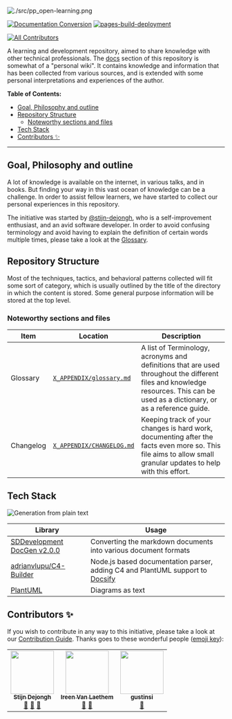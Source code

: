 ![./src/pp_open-learning.png](./src/pp_open-learning.png)


[![Documentation Conversion](https://github.com/sddevelopment-be/penguin-pragmatic-patterns/actions/workflows/document_conversion.yml/badge.svg)](https://github.com/sddevelopment-be/penguin-pragmatic-patterns/actions/workflows/document_conversion.yml) [![pages-build-deployment](https://github.com/sddevelopment-be/penguin-pragmatic-patterns/actions/workflows/pages/pages-build-deployment/badge.svg)](https://github.com/sddevelopment-be/penguin-pragmatic-patterns/actions/workflows/pages/pages-build-deployment) 

<!-- ALL-CONTRIBUTORS-BADGE:START - Do not remove or modify this section -->
[![All Contributors](https://img.shields.io/badge/all_contributors-4-orange.svg?style=flat-square)](#contributors-)
<!-- ALL-CONTRIBUTORS-BADGE:END -->

A learning and development repository, aimed to share knowledge with other technical professionals.
The [docs](./docs) section of this repository is somewhat of a "personal wiki". It contains knowledge and
information that has been collected from various sources, and is extended with some personal interpretations and experiences of the author.

**Table of Contents:**

<!-- vim-markdown-toc GitLab -->
- [Goal, Philosophy and outline](#goal-philosophy-and-outline)
- [Repository Structure](#repository-structure)
  - [Noteworthy sections and files](#noteworthy-sections-and-files)
- [Tech Stack](#tech-stack)
- [Contributors ✨](#contributors-)
<!-- vim-markdown-toc -->

---

## Goal, Philosophy and outline

A lot of knowledge is available on the internet, in various talks, and in books.
But finding your way in this vast ocean of knowledge can be a challenge.
In order to assist fellow learners, we have started to collect our personal experiences in this repository.

The initiative was started by [@stijn-dejongh](https://github.com/stijn-Dejongh), who is a self-improvement enthusiast, and an avid software developer.
In order to avoid confusing terminology and avoid having to explain the definition of certain words multiple times, please take a look at the [Glossary](./src/X_APPENDIX/glossary.md).

## Repository Structure

Most of the techniques, tactics, and behavioral patterns collected will fit some sort of category, which is usually outlined by the title of the directory in which the content is stored. Some general purpose information will be stored at the top level.

### Noteworthy sections and files

| Item      | Location                                    | Description                                                                                                                                                                      |
| --------- | ------------------------------------------- | -------------------------------------------------------------------------------------------------------------------------------------------------------------------------------- |
| Glossary  | [`X_APPENDIX/glossary.md`](./src/X_APPENDIX/glossary.md) | A list of Terminology, acronyms and definitions that are used throughout the different files and knowledge resources. This can be used as a dictionary, or as a reference guide. |
| Changelog | [`X_APPENDIX/CHANGELOG.md`](./src/X_APPENDIX/CHANGELOG.md)          | Keeping track of your changes is hard work, documenting after the facts even more so. This file aims to allow small granular updates to help with this effort.                   |

## Tech Stack

![Generation from plain text](./docsify_demo_small.gif)

| Library                                                                                | Usage                                                                                                      |
| -------------------------------------------------------------------------------------- | ---------------------------------------------------------------------------------------------------------- |
| [SDDevelopment DocGen v2.0.0](https://github.com/sddevelopment-be/document-generation) | Converting the markdown documents into various document formats                                            |
| [adrianvlupu/C4-Builder](https://adrianvlupu.github.io/C4-Builder)                     | Node.js based documentation parser, adding C4 and PlantUML support to [Docsify](https://docsify.js.org/#/) |
| [PlantUML](https://plantuml.com/)                                                      | Diagrams as text                                                                                           |

## Contributors ✨

If you wish to contribute in any way to this initiative, please take a look at our [Contribution Guide](./CONTRIBUTING.md).
Thanks goes to these wonderful people ([emoji key](https://allcontributors.org/docs/en/emoji-key)):

<!-- ALL-CONTRIBUTORS-LIST:START - Do not remove or modify this section -->
<!-- prettier-ignore-start -->
<!-- markdownlint-disable -->
<table>
  <tr>
    <td align="center"><a href="http://sddevelopment.be/"><img src="https://avatars.githubusercontent.com/u/25401297?v=4?s=100" width="100px;" alt=""/><br /><sub><b>Stijn Dejongh</b></sub></a><br /><a href="#tool-stijn-dejongh" title="Tools">🔧</a> <a href="https://github.com/sddevelopment-be/penguin-programming/commits?author=stijn-dejongh" title="Documentation">📖</a> <a href="#design-stijn-dejongh" title="Design">🎨</a></td>
    <td align="center"><a href="https://github.com/IreenVL"><img src="https://avatars.githubusercontent.com/u/50783418?v=4?s=100" width="100px;" alt=""/><br /><sub><b>Ireen Van Laethem</b></sub></a><br /><a href="#ideas-IreenVL" title="Ideas, Planning, & Feedback">🤔</a> <a href="https://github.com/sddevelopment-be/penguin-programming/pulls?q=is%3Apr+reviewed-by%3AIreenVL" title="Reviewed Pull Requests">👀</a></td>
    <td align="center"><a href="https://github.com/gustinsi"><img src="https://avatars.githubusercontent.com/u/73937666?v=4?s=100" width="100px;" alt=""/><br /><sub><b>gustinsi</b></sub></a><br /><a href="https://github.com/sddevelopment-be/penguin-programming/pulls?q=is%3Apr+reviewed-by%3Agustinsi" title="Reviewed Pull Requests">👀</a></td>
  </tr>
</table>

<!-- markdownlint-restore -->
<!-- prettier-ignore-end -->


